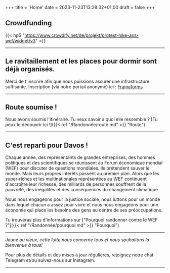 +++
title = 'Home'
date = 2023-11-23T13:28:32+01:00
draft = false
+++

## Crowdfunding
{{< hp5 "https://www.crowdify.net/de/projekt/protest-hike-ans-wef/widget/v3" >}}

---

## Le ravitaillement et les places pour dormir sont déjà organisés.

Merci de t'inscrire afin que nous puissions assurer une infrastructure suffisante. Inscription (via notre portail anonyme) ici : [Framaforms](https://framaforms.org/strike-wef-anmeldung-2024-strike-wef-registration-2024-1699460623)

---

## Route soumise !

Nous avons soumis l'itinéraire. Tu veux savoir à quoi elle ressemble ?
[Tu peux le découvrir ici !]({{< ref "/Randonnée/route.md" >}} "Route")

---

## C'est reparti pour Davos !

Chaque année, des représentants de grandes entreprises, des hommes politiques et des scientifiques se réunissent au Forum économique mondial (WEF) pour discuter de questions mondiales. Ils prétendent sauver le monde. Mais leurs propres intérêts passent au premier plan. Alors que les super-riches et les multinationales représentées au WEF continuent d'accroître leur richesse, des milliards de personnes souffrent de la pauvreté, des inégalités et des conséquences du changement climatique. 


Nous nous engageons pour la justice sociale, nous luttons pour un monde dans lequel chacun a assez pour vivre et nous nous engageons pour une économie qui place les besoins des gens au centre de ses préoccupations.

Tu trouveras plus d'informations sur ["Pourquoi randonner contre le WEF ?"]({{< ref "/Randonnée/pourquoi.md" >}} "Pourquoi")

---

*Jeune ou vieux, cette lutte nous concerne tous et nous souhaitons la bienvenue à tous!*

Pour plus de détails et des mises à jour régulières, rejoignez notre chat Telegram et/ou suivez-nous sur Instagram.

---
